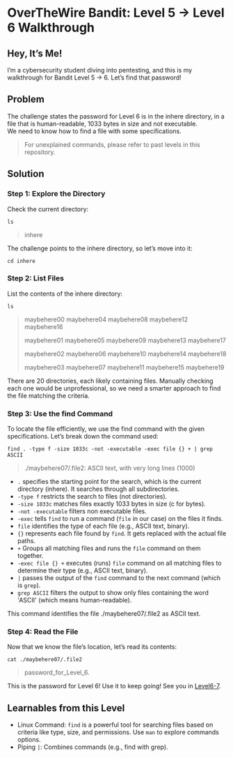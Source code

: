 # OverTheWire Bandit: Level 5 → Level 6 Walkthrough

## Hey, It’s Me!
I’m a cybersecurity student diving into pentesting, and this is my walkthrough for Bandit Level 5 → 6. Let’s find that password!

## Problem
The challenge states the password for Level 6 is in the inhere directory, in a file that is human-readable, 1033 bytes in size and not executable.</br>
We need to know how to find a file with some specifications.
> For unexplained commands, please refer to past levels in this repository.


## Solution
### Step 1: Explore the Directory
Check the current directory:
```
ls
```
> inhere

The challenge points to the inhere directory, so let’s move into it:
```
cd inhere
```

### Step 2: List Files
List the contents of the inhere directory:
```
ls
```
> maybehere00  maybehere04  maybehere08  maybehere12  maybehere16
> 
> maybehere01  maybehere05  maybehere09  maybehere13  maybehere17
> 
> maybehere02  maybehere06  maybehere10  maybehere14  maybehere18
> 
> maybehere03  maybehere07  maybehere11  maybehere15  maybehere19

There are 20 directories, each likely containing files. Manually checking each one would be unprofessional, so we need a smarter approach to find the file matching the criteria.

### Step 3: Use the find Command
To locate the file efficiently, we use the find command with the given specifications. Let’s break down the command used:
```
find . -type f -size 1033c -not -executable -exec file {} + | grep ASCII
```
> ./maybehere07/.file2: ASCII text, with very long lines (1000)

- `.` specifies the starting point for the search, which is the current directory (inhere). It searches through all subdirectories.
- `-type f` restricts the search to files (not directories).
- `-size 1033c` matches files exactly 1033 bytes in size (c for bytes).
- `-not -executable` filters non executable files.
- `-exec` tells `find` to run a command (`file` in our case) on the files it finds.
- `file` identifies the type of each file (e.g., ASCII text, binary).
- `{}` represents each file found by `find`. It gets replaced with the actual file paths.
- `+` Groups all matching files and runs the `file` command on them together.
- `-exec file {} +` executes (runs) `file` command on all matching files to determine their type (e.g., ASCII text, binary).
- `|` passes the output of the `find` command to the next command (which is `grep`).
- `grep ASCII` filters the output to show only files containing the word 'ASCII' (which means human-readable).

This command identifies the file ./maybehere07/.file2 as ASCII text.

### Step 4: Read the File
Now that we know the file’s location, let’s read its contents:
```
cat ./maybehere07/.file2
```
> password_for_Level_6.

This is the password for Level 6! Use it to keep going! See you in [Level6-7](Level6-7.md).

## Learnables from this Level
- Linux Command: `find` is a powerful tool for searching files based on criteria like type, size, and permissions. Use `man` to explore commands options.
- Piping `|`: Combines commands (e.g., find with grep).
